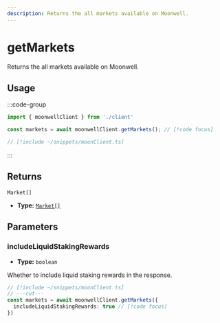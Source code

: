 ```yaml
---
description: Returns the all markets available on Moonwell.
---
```


# getMarkets

Returns the all markets available on Moonwell.

## Usage

:::code-group

```ts twoslash [example.ts]
import { moonwellClient } from './client'

const markets = await moonwellClient.getMarkets(); // [!code focus]
```

```ts twoslash [client.ts] filename="client.ts"
// [!include ~/snippets/moonClient.ts]
```

:::

## Returns

```
Market[]
```

- **Type:** [`Market[]`](/docs/glossary/types#market)

## Parameters

### includeLiquidStakingRewards

- **Type:** `boolean`

Whether to include liquid staking rewards in the response.

```ts twoslash
// [!include ~/snippets/moonClient.ts]
// ---cut---
const markets = await moonwellClient.getMarkets({
  includeLiquidStakingRewards: true // [!code focus]
})
```

<!-- ### blockNumber (optional)

- **Type:** `bigint`

The balance of the account at a block number.

```ts twoslash
// [!include ~/snippets/moonClient.ts]
// ---cut---
const balance = await publicClient.getBalance({
  address: '0xA0Cf798816D4b9b9866b5330EEa46a18382f251e',
  blockNumber: 69420n  // [!code focus]
})
```

### blockTag (optional)

- **Type:** `'latest' | 'earliest' | 'pending' | 'safe' | 'finalized'`

The balance of the account at a block tag.

```ts twoslash
// [!include ~/snippets/moonClient.ts]
// ---cut---
const balance = await publicClient.getBalance({
  address: '0xA0Cf798816D4b9b9866b5330EEa46a18382f251e',
  blockTag: 'safe'  // [!code focus]
})
``` -->
